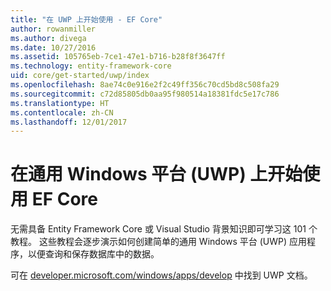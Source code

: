 ```yaml
---
title: "在 UWP 上开始使用 - EF Core"
author: rowanmiller
ms.author: divega
ms.date: 10/27/2016
ms.assetid: 105765eb-7ce1-47e1-b716-b28f8f3647ff
ms.technology: entity-framework-core
uid: core/get-started/uwp/index
ms.openlocfilehash: 8ae74c0e916e2f2c49ff356c70cd5bd8c508fa29
ms.sourcegitcommit: c72d85805db0aa95f980514a18381fdc5e17c786
ms.translationtype: HT
ms.contentlocale: zh-CN
ms.lasthandoff: 12/01/2017
---
```

# <a name="getting-started-with-ef-core-on-universal-windows-platform-uwp"></a>在通用 Windows 平台 (UWP) 上开始使用 EF Core

无需具备 Entity Framework Core 或 Visual Studio 背景知识即可学习这 101 个教程。 这些教程会逐步演示如何创建简单的通用 Windows 平台 (UWP) 应用程序，以便查询和保存数据库中的数据。

可在 [developer.microsoft.com/windows/apps/develop](https://developer.microsoft.com/windows/apps/develop) 中找到 UWP 文档。
